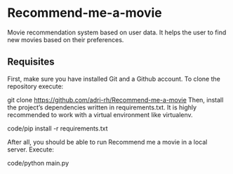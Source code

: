 # Recommend-me-a-movie
Movie recommendation system based on user data. It helps the user to find new movies based on their preferences.

## Requisites
First, make sure you have installed Git and a Github account. To clone the repository execute:

git clone https://github.com/adri-rh/Recommend-me-a-movie
Then, install the project’s dependencies written in requirements.txt. It is highly recommended to work with a virtual environment like virtualenv.

code/pip install -r requirements.txt

After all, you should be able to run Recommend me a movie in a local server. Execute:

code/python main.py
